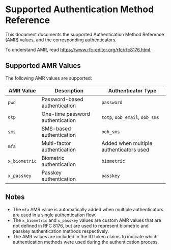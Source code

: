 # Supported Authentication Method Reference

This document documents the supported Authentication Method Reference (AMR) values, and the corresponding authenticators.

To understand AMR, read https://www.rfc-editor.org/rfc/rfc8176.html.

## Supported AMR Values

The following AMR values are supported:

| AMR Value     | Description                      | Authenticator Type                      |
| ------------- | -------------------------------- | --------------------------------------- |
| `pwd`         | Password-based authentication    | `password`                              |
| `otp`         | One-time password authentication | `totp`, `oob_email`, `oob_sms`          |
| `sms`         | SMS-based authentication         | `oob_sms`                               |
| `mfa`         | Multi-factor authentication      | Added when multiple authenticators used |
| `x_biometric` | Biometric authentication         | `biometric`                             |
| `x_passkey`   | Passkey authentication           | `passkey`                               |

## Notes

- The `mfa` AMR value is automatically added when multiple authenticators are used in a single authentication flow.
- The `x_biometric` and `x_passkey` values are custom AMR values that are not defined in RFC 8176, but are used to represent biometric and passkey authentication methods respectively.
- The AMR values are included in the ID token claims to indicate which authentication methods were used during the authentication process.
